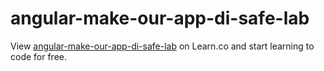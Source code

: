 # angular-make-our-app-di-safe-lab
<p data-visibility='hidden'>View <a href='https://learn.co/lessons/angular-make-our-app-di-safe-lab' title='angular-make-our-app-di-safe-lab'>angular-make-our-app-di-safe-lab</a> on Learn.co and start learning to code for free.</p>
